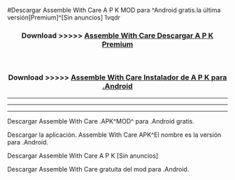 #Descargar Assemble With Care  A P K MOD para ^Android gratis.la última versión[Premium]^[Sin anuncios] 1vqdr



<div align="center">
<h3>Download >>>>> <a href="https://es-web.web.app/?es= Assemble With Care ">Assemble With Care  Descargar A P K Premium</a></h3><br>

<h3>Download >>>>> <a href="https://es-web.web.app/?es= Assemble With Care ">Assemble With Care  Instalador de A P K para .Android</a></h3>
</div>


----------------------------------------------------------

----------------------------------------------------------

----------------------------------------------------------

Descargar Assemble With Care  .APK^MOD^ para .Android gratis.

Descargar la aplicación. Assemble With Care  APK^El nombre es la versión para .Android.

Descargar Assemble With Care  A P K [Sin anuncios]

Descargar Assemble With Care  gratuita del mod para .Android.
